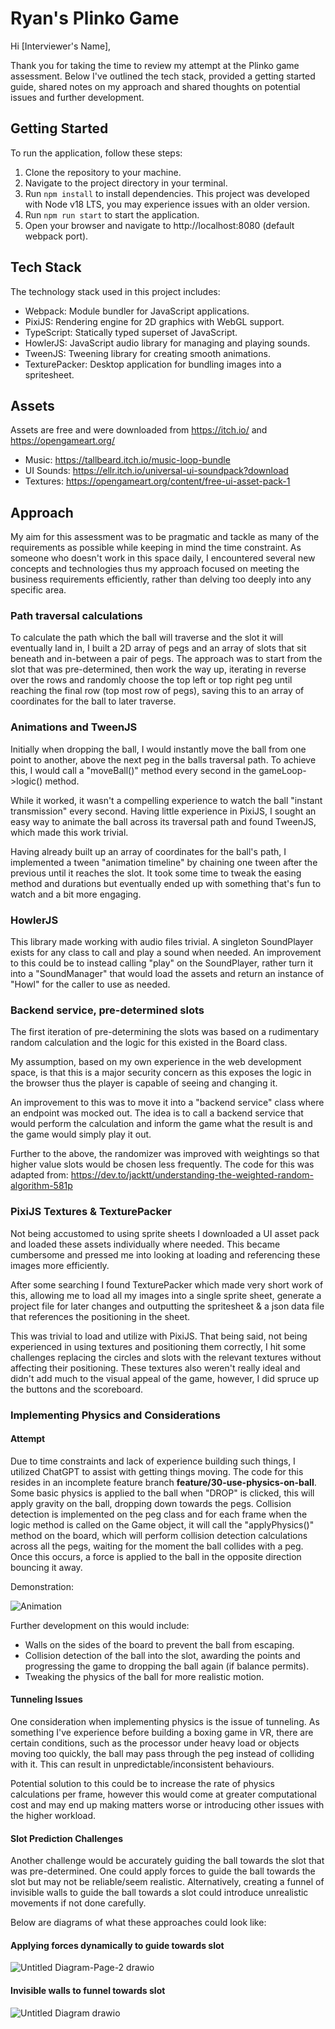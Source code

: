 # Ryan's Plinko Game
Hi [Interviewer's Name],

Thank you for taking the time to review my attempt at the Plinko game assessment. Below I've outlined the tech stack, provided a getting started guide, shared notes on my approach and shared thoughts on potential issues and further development.

## Getting Started
To run the application, follow these steps:

1. Clone the repository to your machine.
2. Navigate to the project directory in your terminal.
3. Run ```npm install``` to install dependencies. This project was developed with Node v18 LTS, you may experience issues with an older version.
4. Run ```npm run start``` to start the application.
5. Open your browser and navigate to http://localhost:8080 (default webpack port).

## Tech Stack
The technology stack used in this project includes:

- Webpack: Module bundler for JavaScript applications.
- PixiJS: Rendering engine for 2D graphics with WebGL support.
- TypeScript: Statically typed superset of JavaScript.
- HowlerJS: JavaScript audio library for managing and playing sounds.
- TweenJS: Tweening library for creating smooth animations.
- TexturePacker: Desktop application for bundling images into a spritesheet.

## Assets
Assets are free and were downloaded from https://itch.io/ and https://opengameart.org/
- Music: https://tallbeard.itch.io/music-loop-bundle
- UI Sounds: https://ellr.itch.io/universal-ui-soundpack?download
- Textures: https://opengameart.org/content/free-ui-asset-pack-1

## Approach
My aim for this assessment was to be pragmatic and tackle as many of the requirements as possible while keeping in mind the time constraint. As someone who doesn't work in this space daily, I encountered several new concepts and technologies thus my approach focused on meeting the business requirements efficiently, rather than delving too deeply into any specific area.

### Path traversal calculations
To calculate the path which the ball will traverse and the slot it will eventually land in,
I built a 2D array of pegs and an array of slots that sit beneath and in-between a pair of pegs. The approach was to start from the slot that was pre-determined, then work the way up, iterating in reverse over the rows and randomly choose the top left or top right peg until reaching the final row (top most row of pegs), saving this to an array of coordinates for the ball to later traverse.

### Animations and TweenJS
Initially when dropping the ball, I would instantly move the ball from one point to another, above the next peg in the balls traversal path. To achieve this, I would call a "moveBall()" method every second in the gameLoop->logic() method.

While it worked, it wasn't a compelling experience to watch the ball "instant transmission" every second. Having little experience in PixiJS, I sought an easy way to animate the ball across its traversal path and found TweenJS, which made this work trivial.

Having already built up an array of coordinates for the ball's path, I implemented a tween "animation timeline" by chaining one tween after the previous until it reaches the slot. It took some time to tweak the easing method and durations but eventually ended up with something that's fun to watch and a bit more engaging.

### HowlerJS
This library made working with audio files trivial. A singleton SoundPlayer exists for any class to call and play a sound when needed. An improvement to this could be to instead calling "play" on the SoundPlayer, rather turn it into a "SoundManager" that would load the assets and return an instance of "Howl" for the caller to use as needed.

### Backend service, pre-determined slots
The first iteration of pre-determining the slots was based on a rudimentary random calculation and the logic for this existed in the Board class.

My assumption, based on my own experience in the web development space, is that this is a major security concern as this exposes the logic in the browser thus the player is capable of seeing and changing it. 

An improvement to this was to move it into a "backend service" class where an endpoint was mocked out. The idea is to call a backend service that would perform the calculation and inform the game what the result is and the game would simply play it out.

Further to the above, the randomizer was improved with weightings so that higher value slots would be chosen less frequently. The code for this was adapted from: https://dev.to/jacktt/understanding-the-weighted-random-algorithm-581p

### PixiJS Textures & TexturePacker
Not being accustomed to using sprite sheets I downloaded a UI asset pack and loaded these assets individually where needed. This became cumbersome and pressed me into looking at loading and referencing these images more efficiently.

After some searching I found TexturePacker which made very short work of this, allowing me to load all my images into a single sprite sheet, generate a project file for later changes and outputting the spritesheet & a json data file that references the positioning in the sheet.

This was trivial to load and utilize with PixiJS. That being said, not being experienced in using textures and positioning them correctly, I hit some challenges replacing the circles and slots with the relevant textures without affecting their positioning. These textures also weren't really ideal and didn't add much to the visual appeal of the game, however, I did spruce up the buttons and the scoreboard. 

### Implementing Physics and Considerations
#### Attempt
Due to time constraints and lack of experience building such things, I utilized ChatGPT to assist with getting things moving.
The code for this resides in an incomplete feature branch **feature/30-use-physics-on-ball**.
Some basic physics is applied to the ball when "DROP" is clicked, this will apply gravity on the ball, dropping down towards the pegs. Collision detection is implemented on the peg class
and for each frame when the logic method is called on the Game object, it will call the "applyPhysics()" method on the board, which will perform collision detection calculations across all
the pegs, waiting for the moment the ball collides with a peg. Once this occurs, a force is applied to the ball in the opposite direction bouncing it away.

Demonstration:

![Animation](https://github.com/RyanLangman/plinko_game/assets/110283613/d78a1555-ff3f-4c85-a731-fb2ff2781b19)

Further development on this would include:
- Walls on the sides of the board to prevent the ball from escaping.
- Collision detection of the ball into the slot, awarding the points and progressing the game to dropping the ball again (if balance permits).
- Tweaking the physics of the ball for more realistic motion.

#### Tunneling Issues
One consideration when implementing physics is the issue of tunneling. As something I've experience before building a boxing game in VR, there are certain conditions, such as the processor under heavy load or objects moving too quickly, the ball may pass through the peg instead of colliding with it. This can result in unpredictable/inconsistent behaviours.

Potential solution to this could be to increase the rate of physics calculations per frame, however this would come at greater computational cost and may end up making matters worse or introducing other issues with the higher workload.

#### Slot Prediction Challenges
Another challenge would be accurately guiding the ball towards the slot that was pre-determined. One could apply forces to guide the ball towards the slot but may not be reliable/seem realistic. Alternatively, creating a funnel of invisible walls to guide the ball towards a slot could introduce unrealistic movements if not done carefully.

Below are diagrams of what these approaches could look like:
#### Applying forces dynamically to guide towards slot
![Untitled Diagram-Page-2 drawio](https://github.com/RyanLangman/plinko_game/assets/110283613/7fb23783-aabe-4ee5-aab8-5fc5cd105111)

#### Invisible walls to funnel towards slot
![Untitled Diagram drawio](https://github.com/RyanLangman/plinko_game/assets/110283613/b781acb2-f2c7-40d4-a9e5-189c0ec25049)

